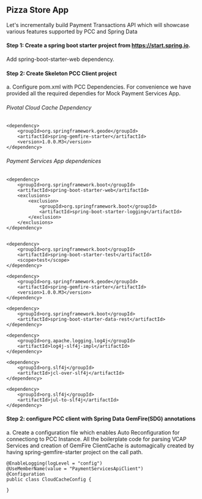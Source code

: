 ## Pizza Store App

Let's incrementally build Payment Transactions API which will showcase various features supported by PCC and Spring Data

#### Step 1: Create a spring boot starter project from https://start.spring.io. 

Add spring-boot-starter-web dependency.

#### Step 2: Create Skeleton PCC Client project

a. Configure pom.xml with PCC Dependencies. For convenience we have provided all the required dependies for Mock Payment Services App.

###### Pivotal Cloud Cache Dependency

```
<dependency>
	<groupId>org.springframework.geode</groupId>
	<artifactId>spring-gemfire-starter</artifactId>
	<version>1.0.0.M3</version>
</dependency>

```

###### Payment Services App dependenices

```
<dependency>
	<groupId>org.springframework.boot</groupId>
	<artifactId>spring-boot-starter-web</artifactId>
	<exclusions>
		<exclusion>
			<groupId>org.springframework.boot</groupId>
			<artifactId>spring-boot-starter-logging</artifactId>
		</exclusion>
	</exclusions>
</dependency>


<dependency>
	<groupId>org.springframework.boot</groupId>
	<artifactId>spring-boot-starter-test</artifactId>
	<scope>test</scope>
</dependency>

<dependency>
    <groupId>org.springframework.geode</groupId>
    <artifactId>spring-gemfire-starter</artifactId>
    <version>1.0.0.M3</version>
</dependency>

<dependency>
	<groupId>org.springframework.boot</groupId>
	<artifactId>spring-boot-starter-data-rest</artifactId>
</dependency>

<dependency>
	<groupId>org.apache.logging.log4j</groupId>
	<artifactId>log4j-slf4j-impl</artifactId>
</dependency>

<dependency>
	<groupId>org.slf4j</groupId>
	<artifactId>jcl-over-slf4j</artifactId>
</dependency>

<dependency>
	<groupId>org.slf4j</groupId>
	<artifactId>jul-to-slf4j</artifactId>
</dependency>

```



#### Step 2: configure PCC client with Spring Data GemFire(SDG) annotations

a. Create a configuration file which enables Auto Reconfiguration for connectiong to PCC Instance. All the boilerplate code for parsing VCAP Services and creation of GemFire ClientCache is automagically created by having spring-gemfire-starter project on the call path.

```
@EnableLogging(logLevel = "config")
@UseMemberName(value = "PaymentServicesApiClient")
@Configuration
public class CloudCacheConfig {

}

```
